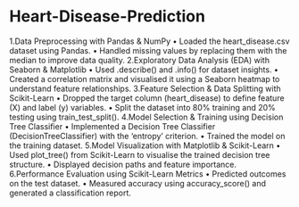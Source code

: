 # Heart-Disease-Prediction
  1.Data Preprocessing with Pandas & NumPy
	•	Loaded the heart_disease.csv dataset using Pandas.
	•	Handled missing values by replacing them with the median to improve data quality.
	2.Exploratory Data Analysis (EDA) with Seaborn & Matplotlib
	•	Used .describe() and .info() for dataset insights.
	•	Created a correlation matrix and visualised it using a Seaborn heatmap to understand feature relationships.
	3.Feature Selection & Data Splitting with Scikit-Learn
	•	Dropped the target column (heart_disease) to define feature (X) and label (y) variables.
	•	Split the dataset into 80% training and 20% testing using train_test_split().
	4.Model Selection & Training using Decision Tree Classifier
	•	Implemented a Decision Tree Classifier (DecisionTreeClassifier) with the ‘entropy’ criterion.
	•	Trained the model on the training dataset.
	5.Model Visualization with Matplotlib & Scikit-Learn
	•	Used plot_tree() from Scikit-Learn to visualise the trained decision tree structure.
	•	Displayed decision paths and feature importance.
	6.Performance Evaluation using Scikit-Learn Metrics
	•	Predicted outcomes on the test dataset.
	•	Measured accuracy using accuracy_score() and generated a classification report.
